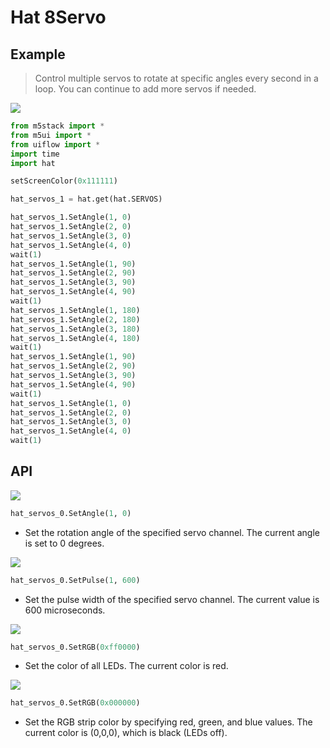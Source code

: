 # Hat 8Servo

## Example

> Control multiple servos to rotate at specific angles every second in a loop. You can continue to add more servos if needed.

<img class="blockly_svg" src="https://m5stack.oss-cn-shenzhen.aliyuncs.com/resource/docs/static/assets/img/uiflow/blockly/hat/8servo/uiflow_block_8servo_demo.svg">

```python
from m5stack import *
from m5ui import *
from uiflow import *
import time
import hat

setScreenColor(0x111111)

hat_servos_1 = hat.get(hat.SERVOS)

hat_servos_1.SetAngle(1, 0)
hat_servos_1.SetAngle(2, 0)
hat_servos_1.SetAngle(3, 0)
hat_servos_1.SetAngle(4, 0)
wait(1)
hat_servos_1.SetAngle(1, 90)
hat_servos_1.SetAngle(2, 90)
hat_servos_1.SetAngle(3, 90)
hat_servos_1.SetAngle(4, 90)
wait(1)
hat_servos_1.SetAngle(1, 180)
hat_servos_1.SetAngle(2, 180)
hat_servos_1.SetAngle(3, 180)
hat_servos_1.SetAngle(4, 180)
wait(1)
hat_servos_1.SetAngle(1, 90)
hat_servos_1.SetAngle(2, 90)
hat_servos_1.SetAngle(3, 90)
hat_servos_1.SetAngle(4, 90)
wait(1)
hat_servos_1.SetAngle(1, 0)
hat_servos_1.SetAngle(2, 0)
hat_servos_1.SetAngle(3, 0)
hat_servos_1.SetAngle(4, 0)
wait(1)
```

## API

<img class="blockly_svg" src="https://m5stack.oss-cn-shenzhen.aliyuncs.com/resource/docs/static/assets/img/uiflow/blockly/hat/8servo/uiflow_block_hat_servos_angle.svg">

```python
hat_servos_0.SetAngle(1, 0)
```

- Set the rotation angle of the specified servo channel. The current angle is set to 0 degrees.

<img class="blockly_svg" src="https://m5stack.oss-cn-shenzhen.aliyuncs.com/resource/docs/static/assets/img/uiflow/blockly/hat/8servo/uiflow_block_hat_servos_write.svg">

```python
hat_servos_0.SetPulse(1, 600)
```

- Set the pulse width of the specified servo channel. The current value is 600 microseconds.

<img class="blockly_svg" src="https://m5stack.oss-cn-shenzhen.aliyuncs.com/resource/docs/static/assets/img/uiflow/blockly/hat/8servo/uiflow_block_servos_set_all.svg">

```python
hat_servos_0.SetRGB(0xff0000)
```

- Set the color of all LEDs. The current color is red.

<img class="blockly_svg" src="https://m5stack.oss-cn-shenzhen.aliyuncs.com/resource/docs/static/assets/img/uiflow/blockly/hat/8servo/uiflow_block_servos_set_all_rgb.svg">

```python
hat_servos_0.SetRGB(0x000000)
```

- Set the RGB strip color by specifying red, green, and blue values. The current color is (0,0,0), which is black (LEDs off).
